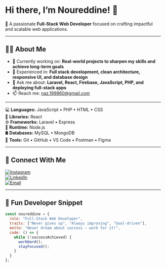 # Hi there, I’m Noureddine! 👋

🎯 A passionate **Full-Stack Web Developer** focused on crafting impactful and scalable web applications.

---

## 👨‍💻 About Me

- 🔭 Currently working on: **Real-world projects to sharpen my skills and achieve long-term goals**
- 🧠 Experienced in: **Full stack development, clean architecture, responsive UI, and database design**
- 💬 Ask me about: **Laravel, React, Firebase, JavaScript, PHP, and deploying full-stack apps**
- 📫 Reach me: [naz.199860@gmail.com](mailto:naz.199860@gmail.com)

---

💻 **Languages:**   JavaScript • PHP • HTML • CSS  
🧱 **Libraries:**   React  
⚙️ **Frameworks:**  Laravel • Express  
🧪 **Runtime:**     Node.js  
🛢️ **Databases:**   MySQL • MongoDB  
🧰 **Tools:**       Git • GitHub • VS Code • Postman • Figma  

---

## 🔗 Connect With Me

[![Instagram](https://img.shields.io/badge/Instagram-E4405F?style=for-the-badge&logo=instagram&logoColor=white)](https://www.instagram.com/nour_az98)  
[![LinkedIn](https://img.shields.io/badge/LinkedIn-0077B5?style=for-the-badge&logo=linkedin&logoColor=white)](https://www.linkedin.com/in/noureddine-abou-zahr)  
[![Email](https://img.shields.io/badge/Email-D14836?style=for-the-badge&logo=gmail&logoColor=white)](mailto:naz.199860@gmail.com)  

---

## 🧩 Fun Developer Snippet

```js
const noureddine = {
  role: "Full-Stack Web Developer",
  traits: ["Never gives up", "Always improving", "Goal-driven"],
  motto: "Never dream about success — work for it!",
  code: () => {
    while (!successAchieved) {
      workHard();
      stayFocused();
    }
  }
};
